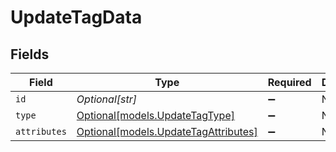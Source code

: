 # UpdateTagData


## Fields

| Field                                                                    | Type                                                                     | Required                                                                 | Description                                                              |
| ------------------------------------------------------------------------ | ------------------------------------------------------------------------ | ------------------------------------------------------------------------ | ------------------------------------------------------------------------ |
| `id`                                                                     | *Optional[str]*                                                          | :heavy_minus_sign:                                                       | N/A                                                                      |
| `type`                                                                   | [Optional[models.UpdateTagType]](../models/updatetagtype.md)             | :heavy_minus_sign:                                                       | N/A                                                                      |
| `attributes`                                                             | [Optional[models.UpdateTagAttributes]](../models/updatetagattributes.md) | :heavy_minus_sign:                                                       | N/A                                                                      |